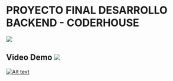 # PROYECTO FINAL DESARROLLO BACKEND - CODERHOUSE
![](https://res.cloudinary.com/dzerohyrd/image/upload/v1701123818/wp8725091-mern-stack-wallpapers_ihow3g.jpg)


## Video Demo <a><img src="https://i.imgur.com/F7a1Lmg.png"></a>

[![Alt text](https://res.cloudinary.com/dzerohyrd/image/upload/v1701126712/images_bb6c1v.jpg)](https://res.cloudinary.com/dzerohyrd/video/upload/v1701124346/TechCommerce_dm4iaj.mp4)

